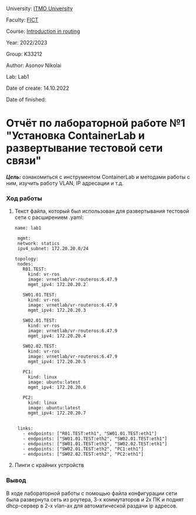 University: [ITMO University](https://itmo.ru/ru/)

Faculty: [FICT](https://fict.itmo.ru)

Course: [Introduction in routing](https://github.com/itmo-ict-faculty/introduction-in-routing)

Year: 2022/2023

Group: K33212

Author: Asonov Nikolai

Lab: Lab1

Date of create: 14.10.2022

Date of finished: 

# Отчёт по лабораторной работе №1 "Установка ContainerLab и развертывание тестовой сети связи"

***Цель:*** ознакомиться с инструментом ContainerLab и методами работы с ним, изучить работу VLAN, IP адресации и т.д.

### Ход работы

1. Текст файла, который был использован для развертывания тестовой сети с расширением .yaml:

       name: lab1

        mgmt:
        network: statics
        ipv4_subnet: 172.20.20.0/24

       topology:
        nodes:
          R01.TEST:
            kind: vr-ros
            image: vrnetlab/vr-routeros:6.47.9
            mgmt_ipv4: 172.20.20.2`

          SW01.01.TEST:
            kind: vr-ros
            image: vrnetlab/vr-routeros:6.47.9
            mgmt_ipv4: 172.20.20.3

          SW02.01.TEST:
            kind: vr-ros
            image: vrnetlab/vr-routeros:6.47.9
            mgmt_ipv4: 172.20.20.4

          SW02.02.TEST:
            kind: vr-ros
            image: vrnetlab/vr-routeros:6.47.9
            mgmt_ipv4: 172.20.20.5

          PC1:
            kind: linux
            image: ubuntu:latest
            mgmt_ipv4: 172.20.20.6

          PC2:
            kind: linux
            image: ubuntu:latest
            mgmt_ipv4: 172.20.20.7


        links:
          - endpoints: ["R01.TEST:eth1", "SW01.01.TEST:eth1"]
          - endpoints: ["SW01.01.TEST:eth2", "SW02.01.TEST:eth1"]
          - endpoints: ["SW01.01.TEST:eth3", "SW02.02.TEST:eth1"]
          - endpoints: ["SW02.01.TEST:eth2", "PC1:eth1"]
          - endpoints: ["SW02.02.TEST:eth2", "PC2:eth1"]




2. Пинги с крайних устройств





### Вывод
В ходе лабораторной работы с помощью файла конфигурации сети была развернута сеть из роутера, 3-х коммутаторов и 2х ПК и поднят dhcp-сервер в 2-х vlan-ах для автоматической раздачи ip адресов.
